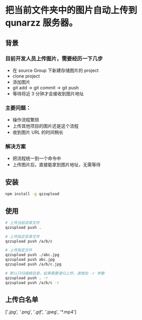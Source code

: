 # 把当前文件夹中的图片自动上传到 qunarzz 服务器。

## 背景

### 目前开发人员上传图片，需要经历一下几步

* 在 source Group 下新建存储图片的 project
* clone project
* 添加图片
* git add -> git commit -> git push
* 等待将近 3 分钟才会接收到图片地址

### 主要问题：

* 操作流程繁琐
* 上传其他项目的图片还是这个流程
* 收到图片 URL 的时间稍长

### 解决方案

* 把流程统一到一个命令中
* 上传图片后，直接能拿到图片地址，无需等待

## 安装

```bash
npm install -g qzzupload
```

## 使用

```bash
# 上传当前目录文件
qzzupload push .

# 上传指定目录文件
qzzupload push /a/b/c

# 上传指定文件
qzzupload push ./abc.jpg
qzzupload push abc.jpg
qzzupload push /a/b/c.jpg

# 默认只扫描根目录，如果需要递归上传，请增加 -r 参数
qzzupload push . -r
qzzupload push /a/b/c -r
```

## 上传白名单

['*.jpg', '*.png', '*.gif', '*.jpeg', '*.mp4']